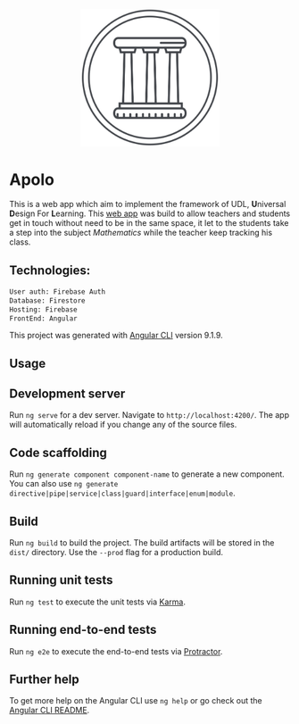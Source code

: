 <p align="center">
  <img src="src/assets/icons/logo_Apolo.svg" width="250" alt="icon"/>
</p>

# Apolo
This is a web app which aim to implement the framework of UDL, **U**niversal **D**esign For **L**earning. This [web app](https://apolo-dua.web.app/) was build to allow teachers and students get in touch without need to be in the same space, it let to the students take a step into the subject *Mathematics* while the teacher keep tracking his class.

## Technologies:
    User auth: Firebase Auth
    Database: Firestore
    Hosting: Firebase
    FrontEnd: Angular
    
This project was generated with [Angular CLI](https://github.com/angular/angular-cli) version 9.1.9.

## Usage

## Development server

Run `ng serve` for a dev server. Navigate to `http://localhost:4200/`. The app will automatically reload if you change any of the source files.

## Code scaffolding

Run `ng generate component component-name` to generate a new component. You can also use `ng generate directive|pipe|service|class|guard|interface|enum|module`.

## Build

Run `ng build` to build the project. The build artifacts will be stored in the `dist/` directory. Use the `--prod` flag for a production build.

## Running unit tests

Run `ng test` to execute the unit tests via [Karma](https://karma-runner.github.io).

## Running end-to-end tests

Run `ng e2e` to execute the end-to-end tests via [Protractor](http://www.protractortest.org/).

## Further help

To get more help on the Angular CLI use `ng help` or go check out the [Angular CLI README](https://github.com/angular/angular-cli/blob/master/README.md).
